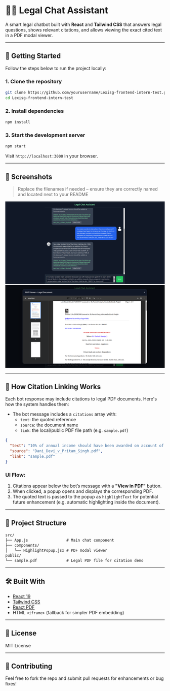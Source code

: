 
# 🧑‍⚖️ Legal Chat Assistant

A smart legal chatbot built with **React** and **Tailwind CSS** that answers legal questions, shows relevant citations, and allows viewing the exact cited text in a PDF modal viewer.

---

## 🚀 Getting Started

Follow the steps below to run the project locally:

### 1. Clone the repository

```bash
git clone https://github.com/yourusername/Lexisg-frontend-intern-test.git
cd Lexisg-frontend-intern-test
```

### 2. Install dependencies

```bash
npm install
```

### 3. Start the development server

```bash
npm start
```

Visit `http://localhost:3000` in your browser.

---

## 📸 Screenshots

> Replace the filenames if needed – ensure they are correctly named and located next to your README

![Chat UI Screenshot 1](./Screenshot%20From%202025-07-09%2020-10-44.png)  
![Chat UI Screenshot 2](./Screenshot%20From%202025-07-09%2020-11-01.png)

---

## 🔗 How Citation Linking Works

Each bot response may include citations to legal PDF documents. Here's how the system handles them:

- The bot message includes a `citations` array with:
  - `text`: the quoted reference
  - `source`: the document name
  - `link`: the local/public PDF file path (e.g. `sample.pdf`)

```json
{
  "text": "10% of annual income should have been awarded on account of future prospects.",
  "source": "Dani_Devi_v_Pritam_Singh.pdf",
  "link": "sample.pdf"
}
```

### UI Flow:
1. Citations appear below the bot’s message with a **"View in PDF"** button.
2. When clicked, a popup opens and displays the corresponding PDF.
3. The quoted text is passed to the popup as `highlightText` for potential future enhancement (e.g. automatic highlighting inside the document).

---

## 📁 Project Structure

```
src/
├── App.js                 # Main chat component
├── components/
│   └── HighlightPopup.jsx # PDF modal viewer
public/
└── sample.pdf             # Legal PDF file for citation demo
```

---

## 🛠️ Built With

- [React 19](https://reactjs.org/)
- [Tailwind CSS](https://tailwindcss.com/)
- [React PDF](https://github.com/wojtekmaj/react-pdf)
- HTML `<iframe>` (fallback for simpler PDF embedding)

---

## 📄 License

MIT License

---

## 🙌 Contributing

Feel free to fork the repo and submit pull requests for enhancements or bug fixes!